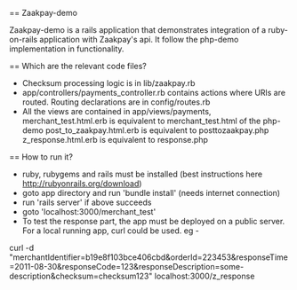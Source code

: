 == Zaakpay-demo

Zaakpay-demo is a rails application that demonstrates integration of a ruby-on-rails application with Zaakpay's api. It follow the php-demo implementation in functionality.

== Which are the relevant code files?
- Checksum processing logic is in lib/zaakpay.rb
- app/controllers/payments_controller.rb contains actions where URls are routed. Routing declarations are in config/routes.rb
- All the views are contained in app/views/payments,
  merchant_test.html.erb is equivalent to merchant_test.html of the php-demo
  post_to_zaakpay.html.erb is equivalent to posttozaakpay.php
  z_response.html.erb is equivalent to response.php

== How to run it?
- ruby, rubygems and rails must be installed (best instructions here http://rubyonrails.org/download)
- goto app directory and run 'bundle install' (needs internet connection)
- run 'rails server' if above succeeds
- goto 'localhost:3000/merchant_test'
- To test the response part, the app must be deployed on a public server.
For a local running app, curl could be used. eg -

curl -d "merchantIdentifier=b19e8f103bce406cbd&orderId=223453&responseTime=2011-08-30&responseCode=123&responseDescription=some-description&checksum=checksum123" localhost:3000/z_response


